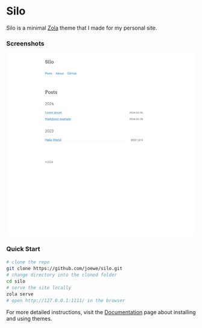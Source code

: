 # Silo

Silo is a minimal [Zola](https://www.getzola.org/) theme that I made for my personal site.

### Screenshots

<img alt="Website Screenshot" src="screenshot.png" width="720px" />

### Quick Start

```bash
# clone the repo
git clone https://github.com/joewe/silo.git
# change directory into the cloned folder
cd silo
# serve the site locally
zola serve
# open http://127.0.0.1:1111/ in the browser
```

For more detailed instructions, visit the [Documentation](https://www.getzola.org/documentation/themes/installing-and-using-themes/) page about installing and using themes.